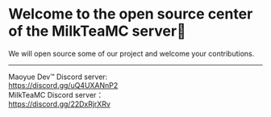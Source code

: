 # Welcome to the open source center of the MilkTeaMC server👋
We will open source some of our project and welcome your contributions.   
***
Maoyue Dev™ Discord server:   
https://discord.gg/uQ4UXANnP2  
MilkTeaMC Discord server：  
https://discord.gg/22DxRjrXRv  
